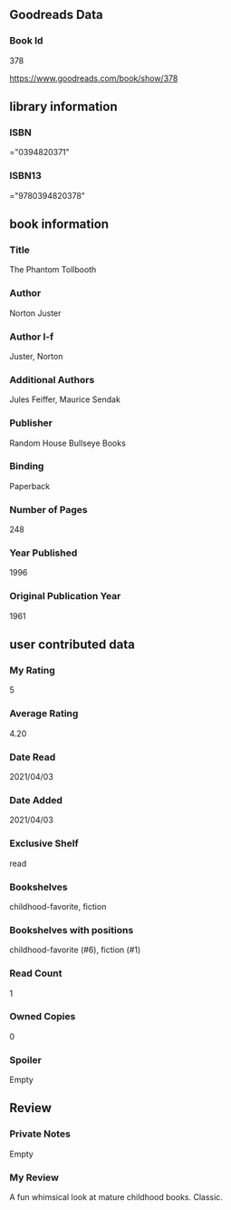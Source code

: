 <!-- This template shows how to bulk convert all columns of data into one markdown file -->
<!-- caveat: substitution key matches column headers from default export. You will get a KeyError if there's a mismatch -->

## Goodreads Data

### Book Id 

378

https://www.goodreads.com/book/show/378

## library information

### ISBN 
="0394820371"

### ISBN13 
="9780394820378"

## book information

### Title
The Phantom Tollbooth

### Author 
Norton Juster

### Author l-f 
Juster, Norton

### Additional Authors
Jules Feiffer, Maurice Sendak

### Publisher 
Random House Bullseye Books

### Binding
Paperback

### Number of Pages
248

### Year Published
1996

### Original Publication Year 
1961

## user contributed data

### My Rating
5

### Average Rating
4.20

### Date Read
2021/04/03

### Date Added
2021/04/03

### Exclusive Shelf
read

### Bookshelves
childhood-favorite, fiction

### Bookshelves with positions
childhood-favorite (#6), fiction (#1)

### Read Count
1

### Owned Copies
0

### Spoiler 
Empty

## Review

### Private Notes
Empty

### My Review
A fun whimsical look at mature childhood books. Classic. 